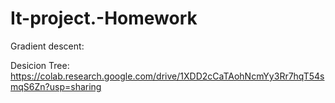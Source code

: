 # It-project.-Homework

Gradient descent:



Desicion Tree:
https://colab.research.google.com/drive/1XDD2cCaTAohNcmYy3Rr7hqT54smqS6Zn?usp=sharing
